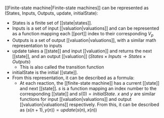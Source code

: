 [[Finite-state machine|Finite-state machines]] can be represented as (States, Inputs, Outputs, update, initialState):
* States is a finite set of [[state|states]].
* Inputs is a set of input [[valuation|valuations]] and can be represented as a function mapping each [[port]] index to their corresponding $V_p$
* Outputs is a set of output [[valuation|valuations]], with a similar math representation to inputs
* update takes a [[state]] and input [[valuation]] and returns the next [[state]], and an output [[valuation]] ($States \times Inputs \rightarrow States \times Outputs$)
	* This is also called the transition function
* initialState is the initial [[state]].
* From this representation, it can be described as a formula:
	* At each reaction, the [[finite-state machine]] has a current [[state]] and next [[state]]. $s$ is a function mapping an index number to the corresponding [[state]] and $s(0) = initialState$. $x$ and $y$ are similar functions for input [[valuation|valuations]] and output [[valuation|valuations]] respectively. From this, it can be described as $(s(n+1), y(n)) = update(s(n), x(n))$